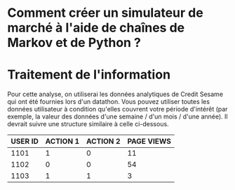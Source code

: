 # Comment créer un simulateur de marché à l'aide de chaînes de Markov et de Python ?

# Traitement de l'information 
Pour cette analyse, on utiliserai les données analytiques de Credit Sesame qui ont été fournies lors d'un datathon.
Vous pouvez utiliser toutes les données utilisateur à condition qu'elles couvrent votre période d'intérêt 
(par exemple, la valeur des données d'une semaine / d'un mois / d'une année). 
Il devrait suivre une structure similaire à celle ci-dessous. 

| USER ID | ACTION 1 | ACTION 2 | PAGE VIEWS |
|---------|----------|----------|------------|
| 1101    | 1        | 0        | 11         | 
| 1102    | 0        | 0        | 54         |
| 1103    | 1        | 1        | 3          |

       
        
